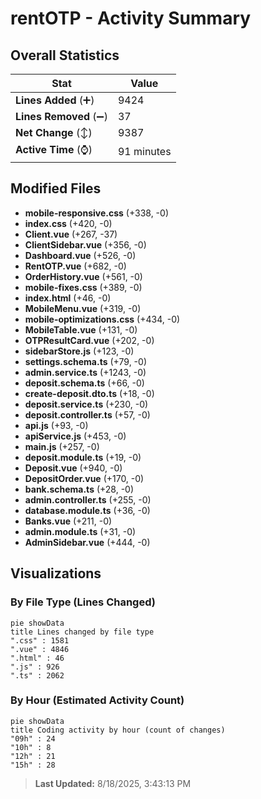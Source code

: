 # rentOTP - Activity Summary 

## Overall Statistics

| Stat                   | Value                                                             |
| ---------------------- | ----------------------------------------------------------------- |
| **Lines Added** (➕)   | 9424                                          |
| **Lines Removed** (➖) | 37                                        |
| **Net Change** (↕)    | 9387                |
| **Active Time** (⌚)   | 91 minutes |


## Modified Files
- **mobile-responsive.css** (+338, -0)
- **index.css** (+420, -0)
- **Client.vue** (+267, -37)
- **ClientSidebar.vue** (+356, -0)
- **Dashboard.vue** (+526, -0)
- **RentOTP.vue** (+682, -0)
- **OrderHistory.vue** (+561, -0)
- **mobile-fixes.css** (+389, -0)
- **index.html** (+46, -0)
- **MobileMenu.vue** (+319, -0)
- **mobile-optimizations.css** (+434, -0)
- **MobileTable.vue** (+131, -0)
- **OTPResultCard.vue** (+202, -0)
- **sidebarStore.js** (+123, -0)
- **settings.schema.ts** (+79, -0)
- **admin.service.ts** (+1243, -0)
- **deposit.schema.ts** (+66, -0)
- **create-deposit.dto.ts** (+18, -0)
- **deposit.service.ts** (+230, -0)
- **deposit.controller.ts** (+57, -0)
- **api.js** (+93, -0)
- **apiService.js** (+453, -0)
- **main.js** (+257, -0)
- **deposit.module.ts** (+19, -0)
- **Deposit.vue** (+940, -0)
- **DepositOrder.vue** (+170, -0)
- **bank.schema.ts** (+28, -0)
- **admin.controller.ts** (+255, -0)
- **database.module.ts** (+36, -0)
- **Banks.vue** (+211, -0)
- **admin.module.ts** (+31, -0)
- **AdminSidebar.vue** (+444, -0)

## Visualizations

### By File Type (Lines Changed)

```mermaid
pie showData
title Lines changed by file type
".css" : 1581
".vue" : 4846
".html" : 46
".js" : 926
".ts" : 2062
```

### By Hour (Estimated Activity Count)

```mermaid
pie showData
title Coding activity by hour (count of changes)
"09h" : 24
"10h" : 8
"12h" : 21
"15h" : 28
```


> **Last Updated:** 8/18/2025, 3:43:13 PM